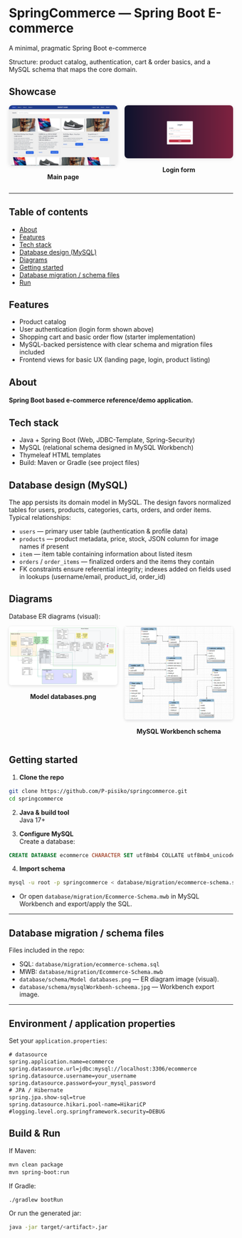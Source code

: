 # SpringCommerce — Spring Boot E-commerce

A minimal, pragmatic Spring Boot e-commerce

Structure: product catalog, authentication, cart & order basics, and a MySQL schema that maps the core domain.


## Showcase

<div style="display:flex; gap:16px; align-items:flex-start;">
  <div style="flex:1; text-align:center;">
    <img src="https://raw.githubusercontent.com/P-pisiko/springcommerce/main/imgs/landing.jpg" alt="Main page" style="width:100%; max-width:560px; border-radius:8px; box-shadow:0 2px 8px rgba(0,0,0,0.1)"/>
    <p><strong>Main page</strong></p>
  </div>
  <div style="flex:1; text-align:center;">
    <img src="https://raw.githubusercontent.com/P-pisiko/springcommerce/main/imgs/login.png" alt="Login form" style="width:100%; max-width:560px; border-radius:8px; box-shadow:0 2px 8px rgba(0,0,0,0.1)"/>
    <p><strong>Login form</strong></p>
  </div>
</div>

---

## Table of contents

- [About](#about)
- [Features](#features)
- [Tech stack](#tech-stack)
- [Database design (MySQL)](#database-design-mysql)
- [Diagrams](#diagrams)
- [Getting started](#getting-started)
- [Database migration / schema files](#database-migration--schema-files)
- [Run](#run)


## Features

- Product catalog
- User authentication (login form shown above)
- Shopping cart and basic order flow (starter implementation)
- MySQL-backed persistence with clear schema and migration files included
- Frontend views for basic UX (landing page, login, product listing)



## About

#### Spring Boot based e-commerce reference/demo application.


## Tech stack

- Java + Spring Boot (Web, JDBC-Template, Spring-Security)
- MySQL (relational schema designed in MySQL Workbench)
- Thymeleaf HTML templates
- Build: Maven or Gradle (see project files)


## Database design (MySQL)

The app persists its domain model in MySQL. The design favors normalized tables for users, products, categories, carts, orders, and order items. Typical relationships:

- `users` — primary user table (authentication & profile data)
- `products` — product metadata, price, stock, JSON column for image names if present
- `item` — item table containing information about listed itesm
- `orders` / `order_items` — finalized orders and the items they contain
- FK constraints ensure referential integrity; indexes added on fields used in lookups (username/email, product_id, order_id)


## Diagrams

Database ER diagrams (visual):

<div style="display:flex; gap:16px; align-items:flex-start;">
  <div style="flex:1; text-align:center;">
    <img src="https://raw.githubusercontent.com/P-pisiko/springcommerce/main/database/schema/Model%20databases.png" alt="DB Model databases" style="width:100%; max-width:560px; border-radius:6px; box-shadow:0 2px 6px rgba(0,0,0,0.12)"/>
    <p><strong>Model databases.png</strong></p>
  </div>
  <div style="flex:1; text-align:center;">
    <img src="https://raw.githubusercontent.com/P-pisiko/springcommerce/main/database/schema/mysqlWorkbenh-scheema.jpg" alt="MySQL Workbench schema" style="width:100%; max-width:560px; border-radius:6px; box-shadow:0 2px 6px rgba(0,0,0,0.12)"/>
    <p><strong>MySQL Workbench schema</strong></p>
  </div>
</div>

## Getting started

1. **Clone the repo**

```bash
git clone https://github.com/P-pisiko/springcommerce.git
cd springcommerce
```

2. **Java & build tool**  
   Java 17+

3. **Configure MySQL**  
   Create a database:

```sql
CREATE DATABASE ecommerce CHARACTER SET utf8mb4 COLLATE utf8mb4_unicode_ci;
```

4. **Import schema**

```bash
mysql -u root -p springcommerce < database/migration/ecommerce-schema.sql
```

- Or open `database/migration/Ecommerce-Schema.mwb` in MySQL Workbench and export/apply the SQL.

---

## Database migration / schema files

Files included in the repo:

- SQL: `database/migration/ecommerce-schema.sql`
- MWB: `database/migration/Ecommerce-Schema.mwb`
- `database/schema/Model databases.png` — ER diagram image (visual).
- `database/schema/mysqlWorkbenh-scheema.jpg` — Workbench export image.

---

## Environment / application properties

Set your `application.properties`:

```properties
# datasource
spring.application.name=ecommerce
spring.datasource.url=jdbc:mysql://localhost:3306/ecommerce
spring.datasource.username=your_username
spring.datasource.password=your_mysql_password
# JPA / Hibernate
spring.jpa.show-sql=true
spring.datasource.hikari.pool-name=HikariCP
#logging.level.org.springframework.security=DEBUG
```

## Build & Run

If Maven:

```bash
mvn clean package
mvn spring-boot:run
```

If Gradle:

```bash
./gradlew bootRun
```

Or run the generated jar:

```bash
java -jar target/<artifact>.jar
```
